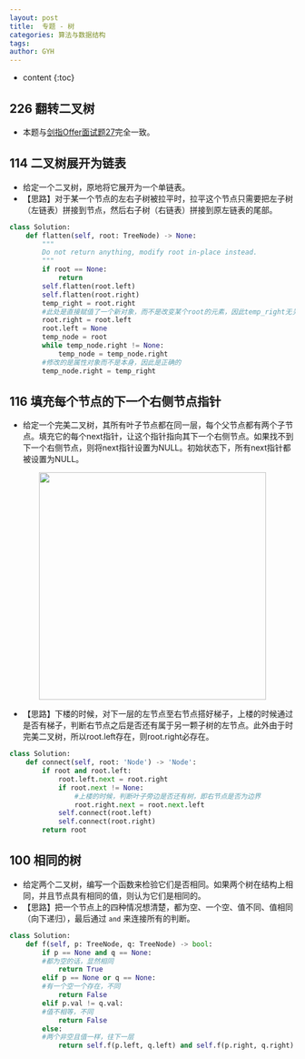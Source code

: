 ```yaml
---
layout: post
title:  专题 - 树
categories: 算法与数据结构
tags: 
author: GYH
---
```


* content
{:toc}

## 226 翻转二叉树

- 本题与[剑指Offer面试题27](https://gyhhaha.github.io/2020/10/18/%E5%89%91%E6%8C%87Offer/#%E9%9D%A2%E8%AF%95%E9%A2%9824-%E5%8F%8D%E8%BD%AC%E9%93%BE%E8%A1%A8)完全一致。

## 114 二叉树展开为链表

- 给定一个二叉树，原地将它展开为一个单链表。
- 【思路】对于某一个节点的左右子树被拉平时，拉平这个节点只需要把左子树（左链表）拼接到节点，然后右子树（右链表）拼接到原左链表的尾部。

```python
class Solution:
    def flatten(self, root: TreeNode) -> None:
        """
        Do not return anything, modify root in-place instead.
        """
        if root == None:
            return
        self.flatten(root.left)
        self.flatten(root.right)
        temp_right = root.right
        #此处是直接赋值了一个新对象，而不是改变某个root的元素，因此temp_right无关
        root.right = root.left
        root.left = None
        temp_node = root
        while temp_node.right != None:
            temp_node = temp_node.right
        #修改的是属性对象而不是本身，因此是正确的
        temp_node.right = temp_right
```

## 116 填充每个节点的下一个右侧节点指针

- 给定一个完美二叉树，其所有叶子节点都在同一层，每个父节点都有两个子节点。填充它的每个next指针，让这个指针指向其下一个右侧节点。如果找不到下一个右侧节点，则将next指针设置为NULL。初始状态下，所有next指针都被设置为NULL。

<div align="center"> <img src="https://s1.ax1x.com/2020/10/19/0zlbnI.png" width = 400 /> </div>

- 【思路】下楼的时候，对下一层的左节点至右节点搭好梯子，上楼的时候通过是否有梯子，判断右节点之后是否还有属于另一颗子树的左节点。此外由于时完美二叉树，所以root.left存在，则root.right必存在。

```python
class Solution:
    def connect(self, root: 'Node') -> 'Node':
        if root and root.left:
            root.left.next = root.right
            if root.next != None:
                #上楼的时候，判断叶子旁边是否还有树，即右节点是否为边界
                root.right.next = root.next.left
            self.connect(root.left)
            self.connect(root.right)
        return root
```

## 100 相同的树

- 给定两个二叉树，编写一个函数来检验它们是否相同。如果两个树在结构上相同，并且节点具有相同的值，则认为它们是相同的。
- 【思路】把一个节点上的四种情况想清楚，都为空、一个空、值不同、值相同（向下递归），最后通过 `and` 来连接所有的判断。

```python
class Solution:
    def f(self, p: TreeNode, q: TreeNode) -> bool:
        if p == None and q == None:
        #都为空的话，显然相同
            return True
        elif p == None or q == None:
        #有一个空一个存在，不同
            return False
        elif p.val != q.val:
        #值不相等，不同
            return False
        else:
        #两个非空且值一样，往下一层
            return self.f(p.left, q.left) and self.f(p.right, q.right)
```